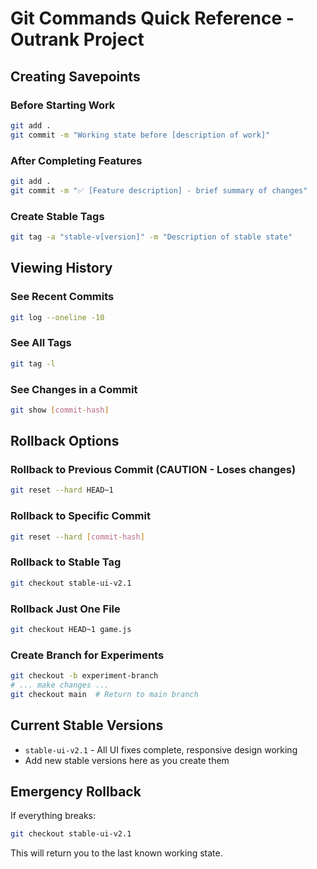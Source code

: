 # Git Commands Quick Reference - Outrank Project

## Creating Savepoints

### Before Starting Work
```bash
git add .
git commit -m "Working state before [description of work]"
```

### After Completing Features
```bash
git add .
git commit -m "✅ [Feature description] - brief summary of changes"
```

### Create Stable Tags
```bash
git tag -a "stable-v[version]" -m "Description of stable state"
```

## Viewing History

### See Recent Commits
```bash
git log --oneline -10
```

### See All Tags
```bash
git tag -l
```

### See Changes in a Commit
```bash
git show [commit-hash]
```

## Rollback Options

### Rollback to Previous Commit (CAUTION - Loses changes)
```bash
git reset --hard HEAD~1
```

### Rollback to Specific Commit
```bash
git reset --hard [commit-hash]
```

### Rollback to Stable Tag
```bash
git checkout stable-ui-v2.1
```

### Rollback Just One File
```bash
git checkout HEAD~1 game.js
```

### Create Branch for Experiments
```bash
git checkout -b experiment-branch
# ... make changes ...
git checkout main  # Return to main branch
```

## Current Stable Versions
- `stable-ui-v2.1` - All UI fixes complete, responsive design working
- Add new stable versions here as you create them

## Emergency Rollback
If everything breaks:
```bash
git checkout stable-ui-v2.1
```

This will return you to the last known working state.